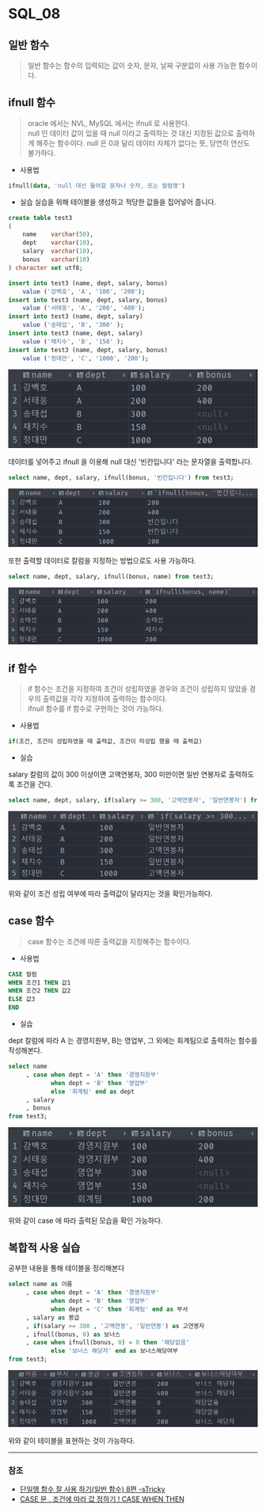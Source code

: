 # SQL_08

## 일반 함수
> 일반 함수는 함수의 입력되는 값이 숫자, 문자, 날짜 구분없이 사용 가능한 함수이다.

## ifnull 함수
> oracle 에서는 NVL, MySQL 에서는 ifnull 로 사용한다.
> <br>null 인 데이터 값이 있을 때 null 이라고 출력하는 것 대신 지정된 값으로 출력하게 해주는 함수이다.
> null 은 0과 달리 데이터 자체가 없다는 뜻, 당연히 연산도 불가하다.

* 사용법
```sql
ifnull(data, 'null 대신 들어갈 문자나 숫자, 또는 컬럼명')
```

* 실습
실습을 위해 테이블을 생성하고 적당한 값들을 집어넣어 줍니다.

```sql
create table test3
(
    name    varchar(50),
    dept    varchar(10),
    salary  varchar(10),
    bonus   varchar(10)
) character set utf8;
```
```sql
insert into test3 (name, dept, salary, bonus)
    value ('강백호', 'A', '100', '200');
insert into test3 (name, dept, salary, bonus)
    value ('서태웅', 'A', '200', '400');
insert into test3 (name, dept, salary)
    value ('송태섭', 'B', '300' );
insert into test3 (name, dept, salary)
    value ('채치수', 'B', '150' );
insert into test3 (name, dept, salary, bonus)
    value ('정대만', 'C', '1000', '200');
```

![SQL_08_1.png](image%2FSQL_08%2FSQL_08_1.png)

데이터를 넣어주고 ifnull 을 이용해 null 대신 '빈칸입니다' 라는 문자열을 출력합니다.
```sql
select name, dept, salary, ifnull(bonus, '빈칸입니다') from test3;
```

![SQL_08_2.png](image%2FSQL_08%2FSQL_08_2.png)

또한 출력할 데이터로 칼럼을 지정하는 방법으로도 사용 가능하다.
```sql
select name, dept, salary, ifnull(bonus, name) from test3;
```

![SQL_08_3.png](image%2FSQL_08%2FSQL_08_3.png)

## if 함수
> if 함수는 조건을 지정하여 조건이 성립하였을 경우와 조건이 성립하지 않았을 경우의 출력값을 각각 지정하여 출력하는 함수이다.
> <br> ifnull 함수를 if 함수로 구현하는 것이 가능하다.
* 사용법
```sql
if(조건, 조건이 성립하였을 때 출력값, 조건이 미성립 했을 때 출력값)
```

* 실습

salary 칼럼의 값이 300 이상이면 고액연봉자, 300 미만이면 일반 연봉자로 출력하도록 조건을 건다.
```sql
select name, dept, salary, if(salary >= 300, '고액연봉자', '일반연봉자') from test3;
```

![SQL_08_4.png](image%2FSQL_08%2FSQL_08_4.png)

위와 같이 조건 성립 여부에 따라 출력값이 달라지는 것을 확인가능하다.

## case 함수
> case 함수는 조건에 따른 출력값을 지정해주는 함수이다.

* 사용법
```sql
CASE 컬럼  
WHEN 조건1 THEN 값1 
WHEN 조건2 THEN 값2 
ELSE 값3
END
```

* 실습

dept 칼럼에 따라 A 는 경영지원부, B는 영업부, 그 외에는 회계팀으로 출력하는 함수를 작성해본다.
```sql
select name
     , case when dept = 'A' then '경영지원부'
            when dept = 'B' then '영업부'
            else '회계팀' end as dept
     , salary
     , bonus
from test3;
```

![SQL_08_5.png](image%2FSQL_08%2FSQL_08_5.png)

위와 같이 case 에 따라 출력된 모습을 확인 가능하다.

## 복합적 사용 실습
공부한 내용을 통해 테이블을 정리해본다
```sql
select name as 이름
     , case when dept = 'A' then '경영지원부'
            when dept = 'B' then '영업부'
            when dept = 'C' then '회계팀' end as 부서
     , salary as 봉급
     , if(salary >= 300 , '고액연봉', '일반연봉') as 고연봉자
     , ifnull(bonus, 0) as 보너스
     , case when ifnull(bonus, 0) = 0 then '해당없음'
            else '보너스 해당자' end as 보너스해당여부
from test3;
```

![SQL_08_6.png](image%2FSQL_08%2FSQL_08_6.png)

위와 같이 테이블을 표현하는 것이 가능하다.

---

### 참조
* [ 단일행 함수 잘 사용 하기(일반 함수) 8편 -sTricky](https://stricky.tistory.com/233)
* [CASE 문 . 조건에 따라 값 정하기 ! CASE WHEN THEN](https://121202.tistory.com/46)
